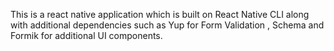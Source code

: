 This is a react native application which is built on React Native CLI along with additional dependencies such as Yup for Form Validation , Schema and Formik for additional UI components. 
